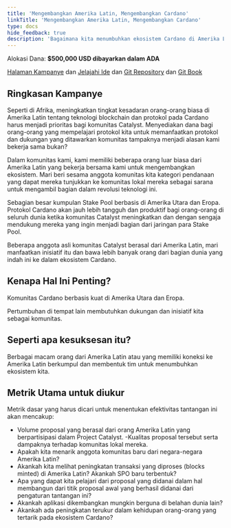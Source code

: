 ```yaml
---
title: 'Mengembangkan Amerika Latin, Mengembangkan Cardano'
linkTitle: 'Mengembangkan Amerika Latin, Mengembangkan Cardano'
type: docs
hide_feedback: true
description: 'Bagaimana kita menumbuhkan ekosistem Cardano di Amerika Latin?'
---
```


Alokasi Dana: **$500,000 USD dibayarkan dalam ADA**

[Halaman Kampanye](https://cardano.ideascale.com/a/campaign-home/26242) dan [Jelajahi Ide](https://cardano.ideascale.com/a/ideas/top/campaign-filter/byids/campaigns/26242/stage/unspecified) dan [Git Repository](https://github.com/Catalyst-Challenges/F7-Grow-Latin-America-Grow-Cardano) dan [Git Book](https://quality-assurance-dao.gitbook.io/catalyst-fund-7-challenges/fund-7/grow-latin-america-grow-cardano)

## Ringkasan Kampanye

Seperti di Afrika, meningkatkan tingkat kesadaran orang-orang biasa di Amerika Latin tentang teknologi blockchain dan protokol pada Cardano harus menjadi prioritas bagi komunitas Catalyst. Menyediakan dana bagi orang-orang yang mempelajari protokol kita untuk memanfaatkan protokol dan dukungan yang ditawarkan komunitas tampaknya menjadi alasan kami bekerja sama bukan?

Dalam komunitas kami, kami memiliki beberapa orang luar biasa dari Amerika Latin yang bekerja bersama kami untuk mengembangkan ekosistem. Mari beri sesama anggota komunitas kita kategori pendanaan yang dapat mereka tunjukkan ke komunitas lokal mereka sebagai sarana untuk mengambil bagian dalam revolusi teknologi ini.

Sebagian besar kumpulan Stake Pool berbasis di Amerika Utara dan Eropa. Protokol Cardano akan jauh lebih tangguh dan produktif bagi orang-orang di seluruh dunia ketika komunitas Catalyst meningkatkan dan dengan sengaja mendukung mereka yang ingin menjadi bagian dari jaringan para Stake Pool.

Beberapa anggota asli komunitas Catalyst berasal dari Amerika Latin, mari manfaatkan inisiatif itu dan bawa lebih banyak orang dari bagian dunia yang indah ini ke dalam ekosistem Cardano.

## Kenapa Hal Ini Penting?

Komunitas Cardano berbasis kuat di Amerika Utara dan Eropa.

Pertumbuhan di tempat lain membutuhkan dukungan dan inisiatif kita sebagai komunitas.

## Seperti apa kesuksesan itu?

Berbagai macam orang dari Amerika Latin atau yang memiliki koneksi ke Amerika Latin berkumpul dan membentuk tim untuk menumbuhkan ekosistem kita.

## Metrik Utama untuk diukur

Metrik dasar yang harus dicari untuk menentukan efektivitas tantangan ini akan mencakup:

- Volume proposal yang berasal dari orang Amerika Latin yang berpartisipasi dalam Project Catalyst. -Kualitas proposal tersebut serta dampaknya terhadap komunitas lokal mereka.
- Apakah kita menarik anggota komunitas baru dari negara-negara Amerika Latin?
- Akankah kita melihat peningkatan transaksi yang diproses (blocks minted) di Amerika Latin? Akankah SPO baru terbentuk?
- Apa yang dapat kita pelajari dari proposal yang didanai dalam hal membangun dari titik proposal awal yang berhasil didanai dari pengaturan tantangan ini?
- Akankah aplikasi dikembangkan mungkin berguna di belahan dunia lain?
- Akankah ada peningkatan terukur dalam kehidupan orang-orang yang tertarik pada ekosistem Cardano?
